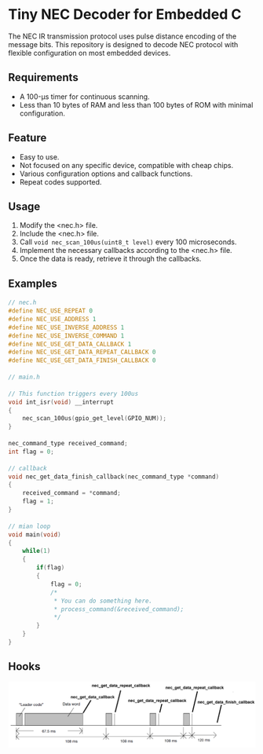 # Tiny NEC Decoder for Embedded C

The NEC IR transmission protocol uses pulse distance encoding of the message bits. This repository is designed to decode NEC protocol with flexible configuration on most embedded devices.

## Requirements
- A 100-μs timer for continuous scanning.
- Less than 10 bytes of RAM and less than 100 bytes of ROM with minimal configuration.

## Feature
- Easy to use.
- Not focused on any specific device, compatible with cheap chips.
- Various configuration options and callback functions.
- Repeat codes supported.

## Usage
1. Modify the <nec.h> file.
2. Include the <nec.h> file.
3. Call `void nec_scan_100us(uint8_t level)` every 100 microseconds.
4. Implement the necessary callbacks according to the <nec.h> file.
5. Once the data is ready, retrieve it through the callbacks.

## Examples

```c
// nec.h
#define NEC_USE_REPEAT 0
#define NEC_USE_ADDRESS 1
#define NEC_USE_INVERSE_ADDRESS 1
#define NEC_USE_INVERSE_COMMAND 1
#define NEC_USE_GET_DATA_CALLBACK 1
#define NEC_USE_GET_DATA_REPEAT_CALLBACK 0
#define NEC_USE_GET_DATA_FINISH_CALLBACK 0

// main.h

// This function triggers every 100us
void int_isr(void) __interrupt
{
    nec_scan_100us(gpio_get_level(GPIO_NUM));
}

nec_command_type received_command;
int flag = 0;

// callback
void nec_get_data_finish_callback(nec_command_type *command)
{
    received_command = *command;
    flag = 1;
}

// mian loop
void main(void)
{
    while(1)
    {
        if(flag)
        {
            flag = 0;
            /*
             * You can do something here.
             * process_command(&received_command);
             */
        }
    }
}
```

## Hooks
![](docs\static\nec_transmission_code.png)
